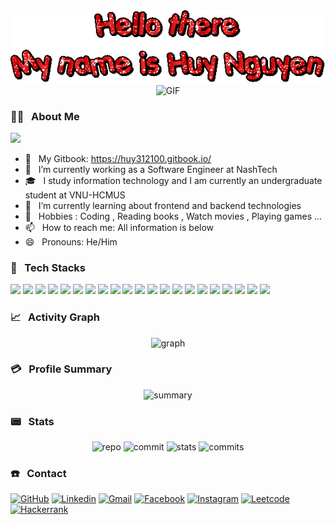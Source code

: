 <div align="center" width="200">
<img src="assets/text.gif" alt="Hello Coders" >

<img width="700" alt="GIF" src="https://media.giphy.com/media/MC6eSuC3yypCU/giphy.gif" />

</div>

<h3> 👨‍💻 &nbsp; About Me</h3> 
<img src="https://github-profile-trophy.vercel.app/?username=huy312100&theme=algolia&row=1"/>

- 🔗 &nbsp; My Gitbook: https://huy312100.gitbook.io/
- 🔭 &nbsp; I’m currently working as a Software Engineer at NashTech
- 🎓 &nbsp; I study information technology and I am currently an undergraduate student at VNU-HCMUS
- 🌱 &nbsp; I’m currently learning about frontend and backend technologies
- 🎿 &nbsp; Hobbies : Coding , Reading books , Watch movies , Playing games ...
- 📫 &nbsp; How to reach me: All information is below
- 😄 &nbsp; Pronouns: He/Him

<h3> 🚀 &nbsp; Tech Stacks</h3>

![](https://img.shields.io/badge/Azure_DevOps-0078D7?style=for-the-badge&logo=azure-devops&logoColor=white)
![](https://img.shields.io/badge/microsoft%20azure-0089D6?style=for-the-badge&logo=microsoft-azure&logoColor=white)
![](https://img.shields.io/badge/Oracle-F80000?style=for-the-badge&logo=oracle&logoColor=black)
![](https://img.shields.io/badge/Microsoft%20SQL%20Server-CC2927?style=for-the-badge&logo=microsoft%20sql%20server&logoColor=white)
![](https://img.shields.io/badge/MongoDB-4EA94B?style=for-the-badge&logo=mongodb&logoColor=white)
![](https://img.shields.io/badge/MySQL-005C84?style=for-the-badge&logo=mysql&logoColor=white)
![](https://img.shields.io/badge/Neo4j-018bff?style=for-the-badge&logo=neo4j&logoColor=white)
![](https://img.shields.io/badge/.NET-512BD4?style=for-the-badge&logo=dotnet&logoColor=white)
![](https://img.shields.io/badge/Bootstrap-563D7C?style=for-the-badge&logo=bootstrap&logoColor=white)
![](https://img.shields.io/badge/Docker-2CA5E0?style=for-the-badge&logo=docker&logoColor=white)
![](https://img.shields.io/badge/React-20232A?style=for-the-badge&logo=react&logoColor=61DAFB)
![](https://img.shields.io/badge/Redux-593D88?style=for-the-badge&logo=redux&logoColor=white)
![](https://img.shields.io/badge/Swagger-85EA2D?style=for-the-badge&logo=Swagger&logoColor=white)
![](https://img.shields.io/badge/npm-CB3837?style=for-the-badge&logo=npm&logoColor=white)
![](https://img.shields.io/badge/Visual_Studio-5C2D91?style=for-the-badge&logo=visual%20studio&logoColor=white)
![](https://img.shields.io/badge/Visual_Studio_Code-0078D4?style=for-the-badge&logo=visual%20studio%20code&logoColor=white)
![](https://img.shields.io/badge/C%23-239120?style=for-the-badge&logo=c-sharp&logoColor=white)
![](https://img.shields.io/badge/Java-ED8B00?style=for-the-badge&logo=java&logoColor=white)
![](https://img.shields.io/badge/JavaScript-323330?style=for-the-badge&logo=javascript&logoColor=F7DF1E)
![](https://img.shields.io/badge/React_Native-20232A?style=for-the-badge&logo=react&logoColor=61DAFB)
![](https://img.shields.io/badge/GIT-E44C30?style=for-the-badge&logo=git&logoColor=white)

<h3> 📈 &nbsp; Activity Graph</h3>

<div align="center">
<img alt="graph" src="https://activity-graph.herokuapp.com/graph?username=huy312100&theme=rogue"/>
</div>

<h3> 💳 &nbsp; Profile Summary</h3>

<div align="center" >
<img alt="summary" src="https://github-profile-summary-cards.vercel.app/api/cards/profile-details?username=huy312100&theme=tokyonight"/>
</div>

<h3> 📟 &nbsp; Stats </h3>

<div align="center">
<img alt="repo" src="https://github-profile-summary-cards.vercel.app/api/cards/repos-per-language?username=huy312100&theme=tokyonight"/>
<img alt="commit" src="https://github-profile-summary-cards.vercel.app/api/cards/most-commit-language?username=huy312100&theme=tokyonight"/>
<img alt="stats" src="https://github-profile-summary-cards.vercel.app/api/cards/stats?username=huy312100&theme=tokyonight"/>
<img alt="commits" src="https://github-profile-summary-cards.vercel.app/api/cards/productive-time?username=huy312100&theme=tokyonight&utcOffset=8"/>
</div>

<h3> ☎️ &nbsp; Contact</h3>

[![GitHub](https://img.shields.io/badge/Github-100000?style=for-the-badge&logo=github&logoColor=white)](https://github.com/huy312100)
[![Linkedin](https://img.shields.io/badge/Linkedin-0077B5?style=for-the-badge&logo=linkedin&logoColor=white)](https://www.linkedin.com/in/huynguyen2103/)
[![Gmail](https://img.shields.io/badge/Gmail-D14836?style=for-the-badge&logo=gmail&logoColor=white)](mailto:huy312100@gmail.com)
[![Facebook](https://img.shields.io/badge/Facebook-1877F2?style=for-the-badge&logo=facebook&logoColor=white)](https://www.facebook.com/huy312100/)
[![Instagram](https://img.shields.io/badge/Instagram-E4405F?style=for-the-badge&logo=instagram&logoColor=white)](https://www.instagram.com/huy312100/)
[![Leetcode](https://img.shields.io/badge/-LeetCode-FFA116?style=for-the-badge&logo=LeetCode&logoColor=black)](https://leetcode.com/huy312100/)
[![Hackerrank](https://img.shields.io/badge/-Hackerrank-2EC866?style=for-the-badge&logo=HackerRank&logoColor=white)](https://www.hackerrank.com/huy312100?hr_r=1)


